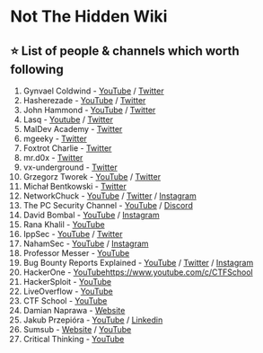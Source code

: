 # Not The Hidden Wiki

⭐ List of people & channels which worth following
-----

1. Gynvael Coldwind - [YouTube](https://www.youtube.com/user/gynvaelcoldwind) / [Twitter](https://twitter.com/gynvael)
2. Hasherezade - [YouTube](https://www.youtube.com/channel/UCNWVswPNgn5kutPNa5sprkg) / [Twitter](https://twitter.com/hasherezade)
3. John Hammond - [YouTube](https://www.youtube.com/@_JohnHammond) / [Twitter](https://twitter.com/_JohnHammond)
4. Lasq - [Youtube](https://www.youtube.com/c/MalfindLabs) / [Twitter](https://twitter.com/lasq88)
5. MalDev Academy - [Twitter](https://twitter.com/MalDevAcademy)
6. mgeeky - [Twitter](https://twitter.com/mariuszbit)
7. Foxtrot Charlie - [Twitter](https://twitter.com/foxtrot_0x4fult)
8. mr.d0x - [Twitter](https://twitter.com/mrd0x)
9. vx-underground - [Twitter](https://twitter.com/vxunderground)
10. Grzegorz Tworek - [YouTube](https://www.youtube.com/channel/UC57ReegGY3tk69I-bLpjdEw) / [Twitter](https://twitter.com/0gtweet)
11. Michał Bentkowski - [Twitter](https://twitter.com/SecurityMB)
12. NetworkChuck - [YouTube](https://www.youtube.com/channel/UC9x0AN7BWHpCDHSm9NiJFJQ) / [Twitter](https://twitter.com/networkchuck) / [Instagram](https://www.instagram.com/networkchuck/)
13. The PC Security Channel - [YouTube](https://www.youtube.com/@pcsecuritychannel) / [Discord](https://discord.gg/pakqZeG9)
14. David Bombal - [YouTube](https://www.youtube.com/@davidbombal) / [Instagram](https://www.instagram.com/davidbombal/)
15. Rana Khalil - [YouTube](https://www.youtube.com/@RanaKhalil101)
16. IppSec - [YouTube](https://www.youtube.com/@ippsec) / [Twitter](https://twitter.com/ippsec)
17. NahamSec - [YouTube](https://www.youtube.com/@NahamSec) / [Instagram](https://www.instagram.com/nahamsec/)
18. Professor Messer - [YouTube](https://www.youtube.com/@professormesser)
19. Bug Bounty Reports Explained - [YouTube](https://www.youtube.com/@BugBountyReportsExplained) / [Twitter](https://twitter.com/gregxsunday) / [Instagram](https://www.instagram.com/gregxsunday/)
20. HackerOne - [YouTube](https://www.youtube.com/@HackerOneTV)https://www.youtube.com/c/CTFSchool
21. HackerSploit - [YouTube](https://www.youtube.com/HackerSploit)
22. LiveOverflow - [YouTube](https://www.youtube.com/@LiveOverflow)
23. CTF School - [YouTube](https://www.youtube.com/c/CTFSchool)
24. Damian Naprawa - [Website](https://wkontenerach.pl/)
25. Jakub Przepióra - [YouTube](https://www.youtube.com/channel/UCJE4aNuiSMo-6daasSfu-0w) / [Linkedin](https://www.linkedin.com/in/jakub-przepiora)
26. Sumsub - [Website](https://sumsub.com/) / [YouTube](https://www.youtube.com/@Sumsubcom)
27. Critical Thinking - [YouTube](https://www.youtube.com/@criticalthinkingpodcast)